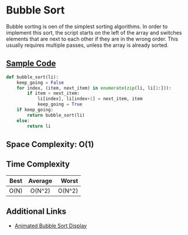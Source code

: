 # Bubble Sort

Bubble sorting is oen of the simplest sorting algorithms. In order to implement this sort, the script starts on the left of the array and switches elements that are next to each other if they are in the wrong order. This usually requires multiple passes, unless the array is already sorted. 

## [Sample Code](https://github.com/aspittel/coding_problems/blob/master/sorting/bubble_sort.py)
```python
def bubble_sort(li):
	keep_going = False
	for index, (item, next_item) in enumerate(zip(li, li[1:])):
		if item > next_item:
			li[index], li[index+1] = next_item, item
			keep_going = True
	if keep_going:
		return bubble_sort(li)
	else:
		return li
```

## Space Complexity: O(1)

## Time Complexity
| Best | Average| Worst |
| -----|:------:| -----:|
| O(N) | O(N^2) | O(N^2)|

## Additional Links
* [Animated Bubble Sort Display](https://www.toptal.com/developers/sorting-algorithms/bubble-sort)